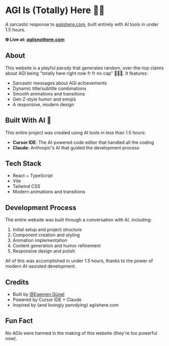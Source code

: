 # AGI Is (Totally) Here 🤖✨

A sarcastic response to [agiishere.com](https://agiishere.com), built entirely with AI tools in under 1.5 hours.

**🌐 Live at: [agiisnothere.com](https://agiisnothere.com)**

## About

This website is a playful parody that generates random, over-the-top claims about AGI being "totally here right now fr fr no cap" 😤💅✨. It features:

- Sarcastic messages about AGI achievements
- Dynamic title/subtitle combinations
- Smooth animations and transitions
- Gen Z-style humor and emojis
- A responsive, modern design

## Built With AI 🤖

This entire project was created using AI tools in less than 1.5 hours:

- **Cursor IDE**: The AI-powered code editor that handled all the coding
- **Claude**: Anthropic's AI that guided the development process

## Tech Stack

- React + TypeScript
- Vite
- Tailwind CSS
- Modern animations and transitions

## Development Process

The entire website was built through a conversation with AI, including:

1. Initial setup and project structure
2. Component creation and styling
3. Animation implementation
4. Content generation and humor refinement
5. Responsive design and polish

All of this was accomplished in under 1.5 hours, thanks to the power of modern AI-assisted development.

## Credits

- Built by [@Egemen Günel](https://egemengunel.dev)
- Powered by Cursor IDE + Claude
- Inspired by (and lovingly parodying) agiishere.com

## Fun Fact

No AGIs were harmed in the making of this website (they're too powerful now).
